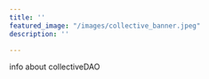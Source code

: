 ```yaml
---
title: ''
featured_image: "/images/collective_banner.jpeg"
description: ''

---
```

info about collectiveDAO